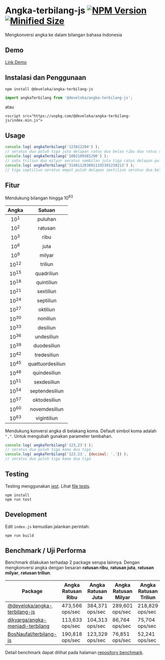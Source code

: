 # Angka-terbilang-js [![NPM Version](https://img.shields.io/npm/v/@develoka/angka-terbilang-js.svg)](https://www.npmjs.com/package/@develoka/angka-terbilang-js) [![Minified Size](https://img.shields.io/bundlephobia/min/@develoka/angka-terbilang-js.svg)](https://www.npmjs.com/package/@develoka/angka-terbilang-js)
Mengkonversi angka ke dalam bilangan bahasa Indonesia

## Demo

[Link Demo](http://code.bakasyntax.com/gist/e41efb58b4b7fae2bfdfd0a1b0219ed7?default-pans=html,js,output)

## Instalasi dan Penggunaan

```
npm install @develoka/angka-terbilang-js
```
```js
import angkaTerbilang from '@develoka/angka-terbilang-js';
```

atau

```
<script src="https://unpkg.com/@develoka/angka-terbilang-js/index.min.js">
```

## Usage

```js
console.log( angkaTerbilang('123812294') );
// seratus dua puluh tiga juta delapan ratus dua belas ribu dua ratus sembilan puluh empat
console.log( angkaTerbilang('1002109381290') );
// satu triliun dua milyar seratus sembilan juta tiga ratus delapan puluh satu ribu dua ratus sembilan puluh
console.log( angkaTerbilang('3148112838011192391239213') );
// tiga septiliun seratus empat puluh delapan sextiliun seratus dua belas quintiliun delapan ratus tiga puluh delapan quadriliun sebelas triliun seratus sembilan puluh dua milyar tiga ratus sembilan puluh satu juta dua ratus tiga puluh sembilan ribu dua ratus tiga belas
```

## Fitur

Mendukung bilangan hingga 10<sup>63</sup>

| Angka           | Satuan           |
|:---------------:|:----------------:|
| 10<sup>1</sup>  | puluhan          |
| 10<sup>2</sup>  | ratusan          |
| 10<sup>3</sup>  | ribu             |
| 10<sup>6</sup>  | juta             |
| 10<sup>9</sup>  | milyar           |
| 10<sup>12</sup> | triliun          |
| 10<sup>15</sup> | quadriliun       |
| 10<sup>18</sup> | quintiliun       |
| 10<sup>21</sup> | sextiliun        |
| 10<sup>24</sup> | septiliun        |
| 10<sup>27</sup> | oktiliun         |
| 10<sup>30</sup> | noniliun         |
| 10<sup>33</sup> | desiliun         |
| 10<sup>36</sup> | undesiliun       |
| 10<sup>39</sup> | duodesiliun      |
| 10<sup>42</sup> | tredesiliun      |
| 10<sup>45</sup> | quattuordesiliun |
| 10<sup>48</sup> | quindesiliun     |
| 10<sup>51</sup> | sexdesiliun      |
| 10<sup>54</sup> | septendesiliun   |
| 10<sup>57</sup> | oktodesiliun     |
| 10<sup>60</sup> | novemdesiliun    |
| 10<sup>63</sup> | vigintiliun      |

Mendukung konversi angka di belakang koma. Default simbol koma adalah `","`. Untuk mengubah gunakan parameter tambahan.

```js
console.log( angkaTerbilang('123,23') );
// seratus dua puluh tiga koma dua tiga
console.log( angkaTerbilang('123.23', {decimal: '.'}) );
// seratus dua puluh tiga koma dua tiga
```

## Testing

Testing menggunakan [jest](https://jestjs.io/). Lihat [file tests](https://github.com/develoka/angka-terbilang-js/blob/master/test/index.test.js).

```
npm install
npm run test
```

## Development

Edit `index.js` kemudian jalankan perintah:

```
npm run build
```

## Benchmark / Uji Performa

Benchmark dilakukan terhadap 2 package serupa lainnya. Dengan mengkonversi angka dengan besaran **ratusan ribu**, **ratusan juta**, **ratusan milyar**, **ratusan triliun**.

| Package                          | Angka Ratusan Ribu      | Angka Ratusan Juta      | Angka Ratusan Milyar    | Angka Ratusan Triliun   |
|----------------------------------|-------------------|-------------------|-------------------|-------------------|
| [@develoka/angka-terbilang-js](https://github.com/develoka/angka-terbilang-js)     | 473,566 ops/sec | 384,371 ops/sec | 289,601 ops/sec | 218,829 ops/sec |
| [dikyarga/angka-menjadi-terbilang](https://github.com/dikyarga/angka-menjadi-terbilang) | 113,633 ops/sec   | 104,313 ops/sec   | 86,764 ops/sec    | 75,704 ops/sec    |
| [BosNaufal/terbilang-js](https://github.com/BosNaufal/terbilang-js)           | 190,818 ops/sec   | 123,329 ops/sec   | 76,851 ops/sec    | 52,241 ops/sec    |

Detail benchmark dapat dilihat pada halaman [repository benchmark](https://github.com/develoka/angka-terbilang-js-benchmark).
